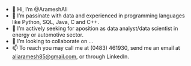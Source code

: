 - 👋 Hi, I’m @ArameshAli
- 👀 I’m passinate with data and experienced in programming languages like Python, SQL, Java, C and C++.
- 🌱 I’m actively seeking for aposition as data analyst/data scientist in energy or automotive sector. 
- 💞️ I’m looking to collaborate on ...
- 📫 To reach you may call me at (0483) 461930, send me an email at aliaramesh85@gmail.com, or through LinkedIn.

<!---
ArameshAli/ArameshAli is a ✨ special ✨ repository because its `README.md` (this file) appears on your GitHub profile.
You can click the Preview link to take a look at your changes.
--->
